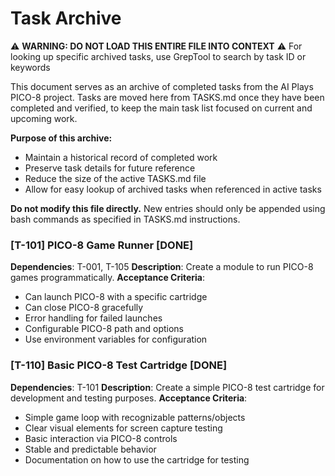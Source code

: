 # Task Archive

⚠️ **WARNING: DO NOT LOAD THIS ENTIRE FILE INTO CONTEXT** ⚠️
For looking up specific archived tasks, use GrepTool to search by task ID or keywords

This document serves as an archive of completed tasks from the AI Plays PICO-8 project. Tasks are moved here from TASKS.md once they have been completed and verified, to keep the main task list focused on current and upcoming work.

**Purpose of this archive:**
- Maintain a historical record of completed work
- Preserve task details for future reference
- Reduce the size of the active TASKS.md file
- Allow for easy lookup of archived tasks when referenced in active tasks

**Do not modify this file directly.** New entries should only be appended using bash commands as specified in TASKS.md instructions.

### [T-101] PICO-8 Game Runner [DONE]
**Dependencies**: T-001, T-105
**Description**: Create a module to run PICO-8 games programmatically.
**Acceptance Criteria**:
- Can launch PICO-8 with a specific cartridge
- Can close PICO-8 gracefully
- Error handling for failed launches
- Configurable PICO-8 path and options
- Use environment variables for configuration


### [T-110] Basic PICO-8 Test Cartridge [DONE]
**Dependencies**: T-101
**Description**: Create a simple PICO-8 test cartridge for development and testing purposes.
**Acceptance Criteria**:
- Simple game loop with recognizable patterns/objects
- Clear visual elements for screen capture testing
- Basic interaction via PICO-8 controls
- Stable and predictable behavior
- Documentation on how to use the cartridge for testing
